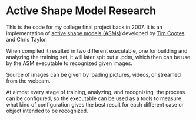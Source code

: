 Active Shape Model Research
===========================

This is the code for my college final project back in 2007.
It is an implementation of [active shape models (ASMs)](http://personalpages.manchester.ac.uk/staff/timothy.f.cootes/tfc_publications.html)
developed by [Tim Cootes](http://personalpages.manchester.ac.uk/staff/timothy.f.cootes/) and
Chris Taylor.

When compiled it resulted in two different executable,
one for building and analyzing the training set, it will later spit out a .pdm, which then can be
use by the ASM executable to recognized given images.

Source of images can be given by loading pictures, videos, or streamed from the webcam.

At almost every stage of training, analyzing, and recognizing, the process can be configured, so
the executable can be used as a tools to measure what kind of configuration gives the best result
for each different case or object intended to be recognized.
